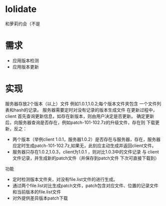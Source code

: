 # lolidate
和萝莉约会（不是

# 需求
- 应用版本检测
- 应用版本更新
# 实现
服务器存放2个版本（以上）文件 例如1.0.1,1.0.2;每个版本文件夹包含
一个文件列表和hash的记录。
服务器需要定时对没有记录的版本生成文件
在更新过程中，client 首先查询更新信息，如存在新版本，则由用户决定是否更新。
确定更新后，向服务器查询是否存在，例如patch-101-102.7z的升级文件，存在则
下载更新，反之：
 - 两个版本（举例client 1.0.1，服务器1.0.2）是否存在与服务器，存在，服务器应定时生成patch-101-102.7z,如果无，此刻应主动生成并返回client文件。
 - 服务器只存在1.0.2,1.0.3，client为1.0.1 ，则对比1.0.3中的文件记录 与 client 文件记录，并生成新的patch文件（并保存到patch文件 下次可直接下载到）


功能
- 定时检测版本文件夹，对没有file.list文件的进行生成。
- 通过两个file.list对比生成patch文件，patch包含对应文件、位置的记录文件和当前版本的file.list文件
- 对外提供差异版本patch下载